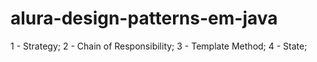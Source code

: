 # alura-design-patterns-em-java

1 - Strategy;
2 - Chain of Responsibility;
3 - Template Method;
4 - State;